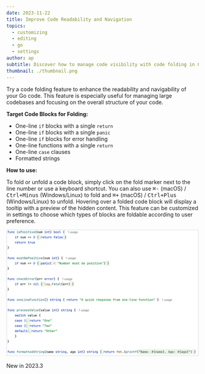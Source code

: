 ```yaml
---
date: 2023-11-22
title: Improve Code Readability and Navigation
topics:
  - customizing
  - editing
  - go
  - settings
author: ap
subtitle: Discover how to manage code visibility with code folding in Go
thumbnail: ./thumbnail.png
---
```


Try a code folding feature to enhance the readability and navigability of your Go code. This feature is especially useful for managing large codebases and focusing on the overall structure of your code.

**Target Code Blocks for Folding:**

- One-line `if` blocks with a single `return`
- One-line `if` blocks with a single `panic`
- One-line `if` blocks for error handling
- One-line functions with a single `return`
- One-line `case` clauses
- Formatted strings

**How to use:**

To fold or unfold a code block, simply click on the fold marker next to the line number or use a keyboard shortcut. You can also use <kbd>⌘-</kbd> (macOS) / <kbd>Ctrl+Minus</kbd> (Windows/Linux) to fold and <kbd>⌘+</kbd> (macOS) / <kbd>Ctrl+Plus</kbd> (Windows/Linux) to unfold. Hovering over a folded code block will display a tooltip with a preview of the hidden content. This feature can be customized in settings to choose which types of blocks are foldable according to user preference.

<img src="screenshot.png" alt="Alt text for screenshot" title="Title of the image" width="706"/>

<span class="tag is-rounded">New in 2023.3</span>

